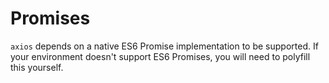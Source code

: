 # Promises

`axios` depends on a native ES6 Promise implementation to be supported. If your environment doesn't support ES6 Promises, you will need to polyfill this yourself.
